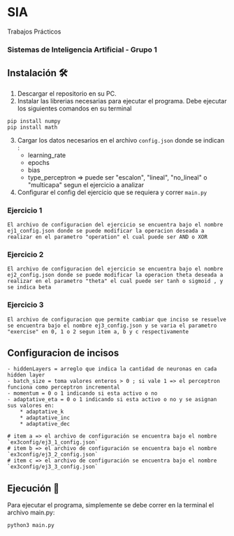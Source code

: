 # SIA
Trabajos Prácticos 

### Sistemas de Inteligencia Artificial - Grupo 1

## Instalación 🛠️

1. Descargar el repositorio en su PC.
2. Instalar las librerias necesarias para ejecutar el programa. Debe ejecutar los siguientes comandos en su terminal
```
pip install numpy
pip install math
```
3. Cargar los datos necesarios en el archivo `config.json`  donde se indican :
    - learning_rate
    - epochs
    - bias
    - type_perceptron => puede ser "escalon", "lineal", "no_lineal" o "multicapa" segun el ejercicio a analizar
4. Configurar el config del ejercicio que se requiera y correr `main.py`


### Ejercicio 1
    El archivo de configuracion del ejercicio se encuentra bajo el nombre ej1_config.json donde se puede modificar la operacion deseada a realizar en el parametro "operation" el cual puede ser AND o XOR

### Ejercicio 2
    El archivo de configuracion del ejercicio se encuentra bajo el nombre ej2_config.json donde se puede modificar la operacion theta deseada a realizar en el parametro "theta" el cual puede ser tanh o sigmoid , y se indica beta

### Ejercicio 3
    El archivo de configuracion que permite cambiar que inciso se resuelve se encuentra bajo el nombre ej3_config.json y se varia el parametro "exercise" en 0, 1 o 2 segun item a, b y c respectivamente

## Configuracion de incisos
    - hiddenLayers = arreglo que indica la cantidad de neuronas en cada hidden layer
    - batch_size = toma valores enteros > 0 ; si vale 1 => el perceptron funciona como perceptron incremental
    - momentum = 0 o 1 indicando si esta activo o no
    - adaptative_eta = 0 o 1 indicando si esta activo o no y se asignan sus valores en:
        * adaptative_k
        * adaptative_inc
        * adaptative_dec

    # item a => el archivo de configuración se encuentra bajo el nombre `ex3config/ej3_1_config.json`
    # item b => el archivo de configuración se encuentra bajo el nombre `ex3config/ej3_2_config.json`
    # item c => el archivo de configuración se encuentra bajo el nombre `ex3config/ej3_3_config.json`

## Ejecución 🚀

Para ejecutar el programa, simplemente se debe correr en la terminal el archivo main.py:
```
python3 main.py
```